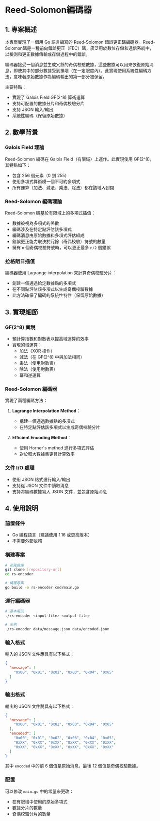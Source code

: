 # Reed-Solomon編碼器

## 1. 專案概述

本專案實現了一個用 Go 語言編寫的 Reed-Solomon 錯誤更正碼編碼器。Reed-Solomon碼是一種前向錯誤更正（FEC）碼，廣泛用於數位存儲和通信系統中，以檢測和更正數據傳輸或存儲過程中的錯誤。

編碼器接受一個消息並生成冗餘的奇偶校驗數據，這些數據可以用來恢復原始消息，即使其中的部分數據受到損壞（在一定限度內）。此實現使用系統性編碼方法，意味著原始數據作為編碼輸出的第一部分被保留。

主要特點：
- 實現了 Galois Field GF(2^8) 算術運算
- 支持可配置的數據分片和奇偶校驗分片
- 支持 JSON 輸入/輸出
- 系統性編碼（保留原始數據）

## 2. 數學背景

### Galois Field 理論

Reed-Solomon 編碼在 Galois Field（有限域）上運作。此實現使用 GF(2^8)，其特點如下：
- 包含 256 個元素（0 到 255）
- 使用多項式算術模一個不可約多項式
- 所有運算（加法、減法、乘法、除法）都在該域內封閉

### Reed-Solomon 編碼理論

Reed-Solomon 碼基於有限域上的多項式插值：
- 數據被視為多項式的係數
- 編碼涉及在特定點評估該多項式
- 編碼消息由原始數據和多項式評估組成
- 錯誤更正能力取決於冗餘（奇偶校驗）符號的數量
- 擁有 `n` 個奇偶校驗符號時，可以更正最多 `n/2` 個錯誤

### 拉格朗日插值

編碼器使用 Lagrange interpolation 來計算奇偶校驗分片：
- 創建一個通過給定數據點的多項式
- 在不同點評估該多項式以生成奇偶校驗數據
- 此方法確保了編碼的系統性特性（保留原始數據）

## 3. 實現細節

### GF(2^8) 實現

- 預計算指數和對數表以提高域運算的效率
- 實現的域運算：
  - 加法（XOR 操作）
  - 減法（在 GF(2^8) 中與加法相同）
  - 乘法（使用對數表）
  - 除法（使用對數表）
  - 幂和逆運算

### Reed-Solomon 編碼器

實現了兩種編碼方法：
1. **Lagrange Interpolation Method**：
   - 構建一個通過數據點的多項式
   - 在特定點評估該多項式以生成奇偶校驗分片

2. **Efficient Encoding Method**：
   - 使用 Horner's method 進行多項式評估
   - 對於較大數據集更具計算效率

### 文件 I/O 處理

- 使用 JSON 格式進行輸入/輸出
- 支持從 JSON 文件中讀取消息
- 支持將編碼數據寫入 JSON 文件，並包含原始消息

## 4. 使用說明

### 前置條件

- Go 編程語言（建議使用 1.16 或更高版本）
- 不需要外部依賴

### 構建專案

```bash
# 克隆倉庫
git clone [repository-url]
cd rs-encoder

# 構建專案
go build -o rs-encoder cmd/main.go
```

### 運行編碼器

```bash
# 基本用法
./rs-encoder <input-file> <output-file>

# 示例
./rs-encoder data/message.json data/encoded.json
```

### 輸入格式

輸入的 JSON 文件應具有以下格式：
```json
{
  "message": [
    "0x00", "0x01", "0x02", "0x03", "0x04", "0x05"
  ]
}
```

### 輸出格式

輸出的 JSON 文件將具有以下格式：
```json
{
  "message": [
    "0x00", "0x01", "0x02", "0x03", "0x04", "0x05"
  ],
  "encoded": [
    "0x00", "0x01", "0x02", "0x03", "0x04", "0x05",
    "0xXX", "0xXX", "0xXX", "0xXX", "0xXX", "0xXX",
    "0xXX", "0xXX", "0xXX", "0xXX", "0xXX", "0xXX"
  ]
}
```

其中 `encoded` 中的前 6 個值是原始消息，最後 12 個值是奇偶校驗數據。

### 配置

可以修改 `main.go` 中的常量來更改：
- 在有限域中使用的原始多項式
- 數據分片的數量
- 奇偶校驗分片的數量 